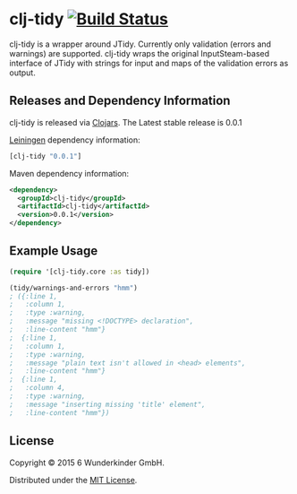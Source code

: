 

# clj-tidy [![Build Status](https://travis-ci.org/wunderlist/clj-tidy.svg)](https://travis-ci.org/wunderlist/clj-tidy)

clj-tidy is a wrapper around JTidy. Currently only validation (errors and warnings)
are supported. clj-tidy wraps the original InputSteam-based interface of JTidy with
strings for input and maps of the validation errors as output.


## Releases and Dependency Information

clj-tidy is released via [Clojars](https://clojars.org/clj-tidy). The Latest stable release is 0.0.1

[Leiningen](https://github.com/technomancy/leiningen) dependency information:

```clojure
[clj-tidy "0.0.1"]
```

Maven dependency information:

```xml
<dependency>
  <groupId>clj-tidy</groupId>
  <artifactId>clj-tidy</artifactId>
  <version>0.0.1</version>
</dependency>
```


## Example Usage

```clojure
(require '[clj-tidy.core :as tidy])

(tidy/warnings-and-errors "hmm")
; ({:line 1,
;   :column 1,
;   :type :warning,
;   :message "missing <!DOCTYPE> declaration",
;   :line-content "hmm"}
;  {:line 1,
;   :column 1,
;   :type :warning,
;   :message "plain text isn't allowed in <head> elements",
;   :line-content "hmm"}
;  {:line 1,
;   :column 4,
;   :type :warning,
;   :message "inserting missing 'title' element",
;   :line-content "hmm"})
```


## License

Copyright © 2015 6 Wunderkinder GmbH.

Distributed under the [MIT License](LICENSE).
